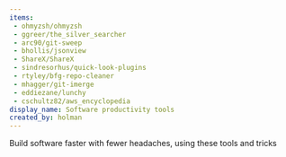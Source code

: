 ```yaml
---
items:
 - ohmyzsh/ohmyzsh
 - ggreer/the_silver_searcher
 - arc90/git-sweep
 - bhollis/jsonview
 - ShareX/ShareX
 - sindresorhus/quick-look-plugins
 - rtyley/bfg-repo-cleaner
 - mhagger/git-imerge
 - eddiezane/lunchy
 - cschultz82/aws_encyclopedia
display_name: Software productivity tools
created_by: holman
---
```

Build software faster with fewer headaches, using these tools and tricks
